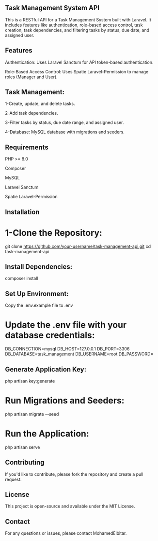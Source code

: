 ## Task Management System API
This is a RESTful API for a Task Management System built with Laravel. It includes features like authentication, role-based access control, task creation, task dependencies, and filtering tasks by status, due date, and assigned user.

## Features
Authentication: Uses Laravel Sanctum for API token-based authentication.

Role-Based Access Control: Uses Spatie Laravel-Permission to manage roles (Manager and User).

## Task Management:

1-Create, update, and delete tasks.

2-Add task dependencies.

3-Filter tasks by status, due date range, and assigned user.

4-Database: MySQL database with migrations and seeders.

## Requirements
PHP >= 8.0

Composer

MySQL

Laravel Sanctum

Spatie Laravel-Permission


## Installation
# 1-Clone the Repository:

git clone https://github.com/your-username/task-management-api.git
cd task-management-api

## Install Dependencies:

composer install

## Set Up Environment:

Copy the .env.example file to .env 

# Update the .env file with your database credentials:
DB_CONNECTION=mysql
DB_HOST=127.0.0.1
DB_PORT=3306
DB_DATABASE=task_management
DB_USERNAME=root
DB_PASSWORD=

## Generate Application Key:

php artisan key:generate

# Run Migrations and Seeders:

php artisan migrate --seed

# Run the Application:

php artisan serve




## Contributing
If you'd like to contribute, please fork the repository and create a pull request.

## License
This project is open-source and available under the MIT License.

## Contact
For any questions or issues, please contact MohamedElbitar.


